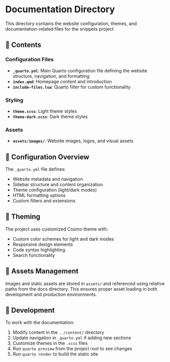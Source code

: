 # Documentation Directory

This directory contains the website configuration, themes, and documentation-related files for the snippets project.

## 📁 Contents

### Configuration Files
- **`_quarto.yml`**: Main Quarto configuration file defining the website structure, navigation, and formatting
- **`index.qmd`**: Homepage content and introduction
- **`include-files.lua`**: Quarto filter for custom functionality

### Styling
- **`theme.scss`**: Light theme styles
- **`theme-dark.scss`**: Dark theme styles

### Assets
- **`assets/images/`**: Website images, logos, and visual assets

## 🔧 Configuration Overview

The `_quarto.yml` file defines:
- Website metadata and navigation
- Sidebar structure and content organization
- Theme configuration (light/dark modes)
- HTML formatting options
- Custom filters and extensions

## 🎨 Theming

The project uses customized Cosmo theme with:
- Custom color schemes for light and dark modes
- Responsive design elements
- Code syntax highlighting
- Search functionality

## 📱 Assets Management

Images and static assets are stored in `assets/` and referenced using relative paths from the docs directory. This ensures proper asset loading in both development and production environments.

## 🚀 Development

To work with the documentation:
1. Modify content in the `../content/` directory
2. Update navigation in `_quarto.yml` if adding new sections
3. Customize themes in the `.scss` files
4. Run `quarto preview` from the project root to see changes
5. Run `quarto render` to build the static site
